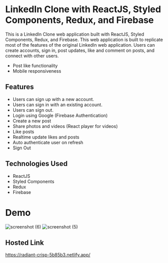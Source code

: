 # LinkedIn Clone with ReactJS, Styled Components, Redux, and Firebase

This is a LinkedIn Clone web application built with ReactJS, Styled Components, Redux, and Firebase. This web application is built to replicate most of the features of the original LinkedIn web application. Users can create accounts, sign in, post updates, like and comment on posts, and connect with other users.

- Post like functionality
- Mobile responsiveness

## Features

- Users can sign up with a new account.
- Users can sign in with an existing account.
- Users can sign out.
- Login using Google (Firebase Authentication)
- Create a new post
- Share photos and videos (React player for videos)
- Like posts
- Realtime update likes and posts
- Auto authenticate user on refresh
- Sign Out

## Technologies Used

- ReactJS
- Styled Components
- Redux
- Firebase

# Demo
![screenshot (6)](https://user-images.githubusercontent.com/115978151/231720986-43a49527-8ce7-44a8-bd65-9092bfba10f3.png)
![screenshot (5)](https://user-images.githubusercontent.com/115978151/231721050-edcc9668-7a91-485b-871d-890480d067cc.png)

## Hosted Link
https://radiant-crisp-5b85b3.netlify.app/
